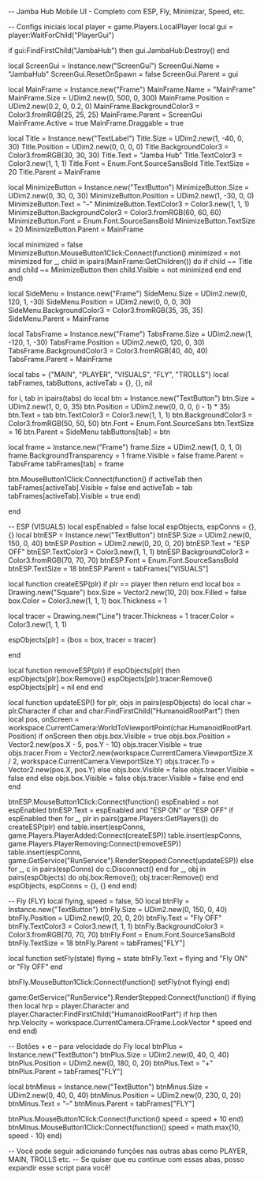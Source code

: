 -- Jamba Hub Mobile UI - Completo com ESP, Fly, Minimizar, Speed, etc.

-- Configs iniciais local player = game.Players.LocalPlayer local gui = player:WaitForChild("PlayerGui")

if gui:FindFirstChild("JambaHub") then gui.JambaHub:Destroy() end

local ScreenGui = Instance.new("ScreenGui") ScreenGui.Name = "JambaHub" ScreenGui.ResetOnSpawn = false ScreenGui.Parent = gui

local MainFrame = Instance.new("Frame") MainFrame.Name = "MainFrame" MainFrame.Size = UDim2.new(0, 500, 0, 300) MainFrame.Position = UDim2.new(0.2, 0, 0.2, 0) MainFrame.BackgroundColor3 = Color3.fromRGB(25, 25, 25) MainFrame.Parent = ScreenGui MainFrame.Active = true MainFrame.Draggable = true

local Title = Instance.new("TextLabel") Title.Size = UDim2.new(1, -40, 0, 30) Title.Position = UDim2.new(0, 0, 0, 0) Title.BackgroundColor3 = Color3.fromRGB(30, 30, 30) Title.Text = "Jamba Hub" Title.TextColor3 = Color3.new(1, 1, 1) Title.Font = Enum.Font.SourceSansBold Title.TextSize = 20 Title.Parent = MainFrame

local MinimizeButton = Instance.new("TextButton") MinimizeButton.Size = UDim2.new(0, 30, 0, 30) MinimizeButton.Position = UDim2.new(1, -30, 0, 0) MinimizeButton.Text = "–" MinimizeButton.TextColor3 = Color3.new(1, 1, 1) MinimizeButton.BackgroundColor3 = Color3.fromRGB(60, 60, 60) MinimizeButton.Font = Enum.Font.SourceSansBold MinimizeButton.TextSize = 20 MinimizeButton.Parent = MainFrame

local minimized = false MinimizeButton.MouseButton1Click:Connect(function() minimized = not minimized for _, child in ipairs(MainFrame:GetChildren()) do if child ~= Title and child ~= MinimizeButton then child.Visible = not minimized end end end)

local SideMenu = Instance.new("Frame") SideMenu.Size = UDim2.new(0, 120, 1, -30) SideMenu.Position = UDim2.new(0, 0, 0, 30) SideMenu.BackgroundColor3 = Color3.fromRGB(35, 35, 35) SideMenu.Parent = MainFrame

local TabsFrame = Instance.new("Frame") TabsFrame.Size = UDim2.new(1, -120, 1, -30) TabsFrame.Position = UDim2.new(0, 120, 0, 30) TabsFrame.BackgroundColor3 = Color3.fromRGB(40, 40, 40) TabsFrame.Parent = MainFrame

local tabs = {"MAIN", "PLAYER", "VISUALS", "FLY", "TROLLS"} local tabFrames, tabButtons, activeTab = {}, {}, nil

for i, tab in ipairs(tabs) do local btn = Instance.new("TextButton") btn.Size = UDim2.new(1, 0, 0, 35) btn.Position = UDim2.new(0, 0, 0, (i - 1) * 35) btn.Text = tab btn.TextColor3 = Color3.new(1, 1, 1) btn.BackgroundColor3 = Color3.fromRGB(50, 50, 50) btn.Font = Enum.Font.SourceSans btn.TextSize = 16 btn.Parent = SideMenu tabButtons[tab] = btn

local frame = Instance.new("Frame")
frame.Size = UDim2.new(1, 0, 1, 0)
frame.BackgroundTransparency = 1
frame.Visible = false
frame.Parent = TabsFrame
tabFrames[tab] = frame

btn.MouseButton1Click:Connect(function()
    if activeTab then tabFrames[activeTab].Visible = false end
    activeTab = tab
    tabFrames[activeTab].Visible = true
end)

end

-- ESP (VISUALS) local espEnabled = false local espObjects, espConns = {}, {} local btnESP = Instance.new("TextButton") btnESP.Size = UDim2.new(0, 150, 0, 40) btnESP.Position = UDim2.new(0, 20, 0, 20) btnESP.Text = "ESP OFF" btnESP.TextColor3 = Color3.new(1, 1, 1) btnESP.BackgroundColor3 = Color3.fromRGB(70, 70, 70) btnESP.Font = Enum.Font.SourceSansBold btnESP.TextSize = 18 btnESP.Parent = tabFrames["VISUALS"]

local function createESP(plr) if plr == player then return end local box = Drawing.new("Square") box.Size = Vector2.new(10, 20) box.Filled = false box.Color = Color3.new(1, 1, 1) box.Thickness = 1

local tracer = Drawing.new("Line")
tracer.Thickness = 1
tracer.Color = Color3.new(1, 1, 1)

espObjects[plr] = {box = box, tracer = tracer}

end

local function removeESP(plr) if espObjects[plr] then espObjects[plr].box:Remove() espObjects[plr].tracer:Remove() espObjects[plr] = nil end end

local function updateESP() for plr, objs in pairs(espObjects) do local char = plr.Character if char and char:FindFirstChild("HumanoidRootPart") then local pos, onScreen = workspace.CurrentCamera:WorldToViewportPoint(char.HumanoidRootPart.Position) if onScreen then objs.box.Visible = true objs.box.Position = Vector2.new(pos.X - 5, pos.Y - 10) objs.tracer.Visible = true objs.tracer.From = Vector2.new(workspace.CurrentCamera.ViewportSize.X / 2, workspace.CurrentCamera.ViewportSize.Y) objs.tracer.To = Vector2.new(pos.X, pos.Y) else objs.box.Visible = false objs.tracer.Visible = false end else objs.box.Visible = false objs.tracer.Visible = false end end end

btnESP.MouseButton1Click:Connect(function() espEnabled = not espEnabled btnESP.Text = espEnabled and "ESP ON" or "ESP OFF" if espEnabled then for _, plr in pairs(game.Players:GetPlayers()) do createESP(plr) end table.insert(espConns, game.Players.PlayerAdded:Connect(createESP)) table.insert(espConns, game.Players.PlayerRemoving:Connect(removeESP)) table.insert(espConns, game:GetService("RunService").RenderStepped:Connect(updateESP)) else for _, c in pairs(espConns) do c:Disconnect() end for _, obj in pairs(espObjects) do obj.box:Remove(); obj.tracer:Remove() end espObjects, espConns = {}, {} end end)

-- Fly (FLY) local flying, speed = false, 50 local btnFly = Instance.new("TextButton") btnFly.Size = UDim2.new(0, 150, 0, 40) btnFly.Position = UDim2.new(0, 20, 0, 20) btnFly.Text = "Fly OFF" btnFly.TextColor3 = Color3.new(1, 1, 1) btnFly.BackgroundColor3 = Color3.fromRGB(70, 70, 70) btnFly.Font = Enum.Font.SourceSansBold btnFly.TextSize = 18 btnFly.Parent = tabFrames["FLY"]

local function setFly(state) flying = state btnFly.Text = flying and "Fly ON" or "Fly OFF" end

btnFly.MouseButton1Click:Connect(function() setFly(not flying) end)

game:GetService("RunService").RenderStepped:Connect(function() if flying then local hrp = player.Character and player.Character:FindFirstChild("HumanoidRootPart") if hrp then hrp.Velocity = workspace.CurrentCamera.CFrame.LookVector * speed end end end)

-- Botões + e – para velocidade do Fly local btnPlus = Instance.new("TextButton") btnPlus.Size = UDim2.new(0, 40, 0, 40) btnPlus.Position = UDim2.new(0, 180, 0, 20) btnPlus.Text = "+" btnPlus.Parent = tabFrames["FLY"]

local btnMinus = Instance.new("TextButton") btnMinus.Size = UDim2.new(0, 40, 0, 40) btnMinus.Position = UDim2.new(0, 230, 0, 20) btnMinus.Text = "–" btnMinus.Parent = tabFrames["FLY"]

btnPlus.MouseButton1Click:Connect(function() speed = speed + 10 end) btnMinus.MouseButton1Click:Connect(function() speed = math.max(10, speed - 10) end)

-- Você pode seguir adicionando funções nas outras abas como PLAYER, MAIN, TROLLS etc. -- Se quiser que eu continue com essas abas, posso expandir esse script para você!

